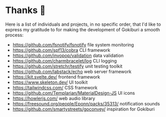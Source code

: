 # Thanks :bow:

Here is a list of individuals and projects, in no specific order, that I'd like to express my gratitude to for making the development of Gokiburi a smooth process:

- https://github.com/fsnotify/fsnotify file system monitoring
- https://github.com/spf13/cobra CLI framework
- https://github.com/invopop/validation data validation
- https://github.com/charmbracelet/log CLI logging
- https://github.com/stretchr/testify unit testing toolkit
- https://github.com/labstack/echo web server framework
- https://kit.svelte.dev/ frontend framework
- https://www.skeleton.dev/ UI toolkit
- https://tailwindcss.com/ CSS framework
- https://github.com/Templarian/MaterialDesign-JS UI icons
- https://howlerjs.com/ web audio library
- https://freesound.org/people/Eponn/packs/35313/ notification sounds
- https://github.com/smartystreets/goconvey/ inspiration for Gokiburi
